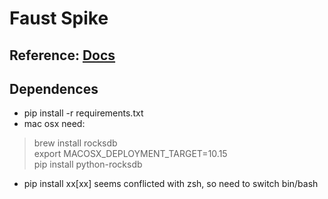 # Faust Spike

## Reference: [Docs](https://faust.readthedocs.io/en/latest/)

## Dependences
* pip install -r requirements.txt
* mac osx need: 
> brew install rocksdb \
> export MACOSX_DEPLOYMENT_TARGET=10.15 \
> pip install python-rocksdb 
* pip install xx[xx] seems conflicted with zsh, so need to switch bin/bash